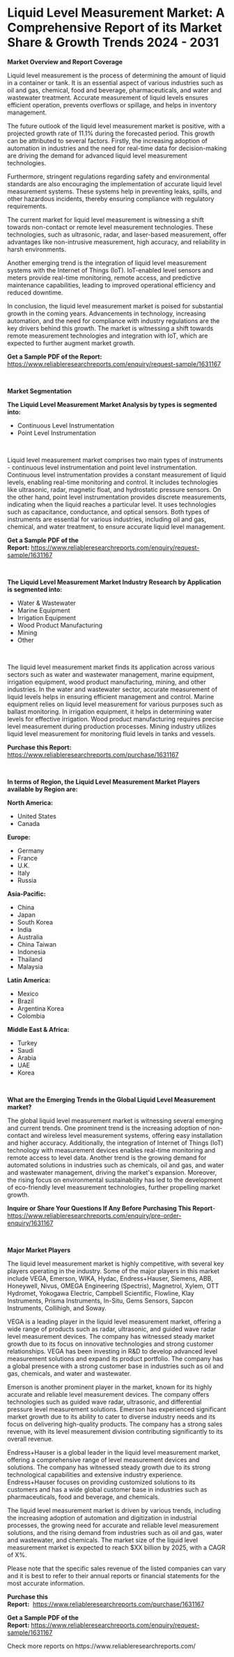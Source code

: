 <p><h1>Liquid Level Measurement Market: A Comprehensive Report of its Market Share & Growth Trends 2024 - 2031</h1></p><p><strong>Market Overview and Report Coverage</strong></p>
<p><p>Liquid level measurement is the process of determining the amount of liquid in a container or tank. It is an essential aspect of various industries such as oil and gas, chemical, food and beverage, pharmaceuticals, and water and wastewater treatment. Accurate measurement of liquid levels ensures efficient operation, prevents overflows or spillage, and helps in inventory management.</p><p>The future outlook of the liquid level measurement market is positive, with a projected growth rate of 11.1% during the forecasted period. This growth can be attributed to several factors. Firstly, the increasing adoption of automation in industries and the need for real-time data for decision-making are driving the demand for advanced liquid level measurement technologies.</p><p>Furthermore, stringent regulations regarding safety and environmental standards are also encouraging the implementation of accurate liquid level measurement systems. These systems help in preventing leaks, spills, and other hazardous incidents, thereby ensuring compliance with regulatory requirements.</p><p>The current market for liquid level measurement is witnessing a shift towards non-contact or remote level measurement technologies. These technologies, such as ultrasonic, radar, and laser-based measurement, offer advantages like non-intrusive measurement, high accuracy, and reliability in harsh environments.</p><p>Another emerging trend is the integration of liquid level measurement systems with the Internet of Things (IoT). IoT-enabled level sensors and meters provide real-time monitoring, remote access, and predictive maintenance capabilities, leading to improved operational efficiency and reduced downtime.</p><p>In conclusion, the liquid level measurement market is poised for substantial growth in the coming years. Advancements in technology, increasing automation, and the need for compliance with industry regulations are the key drivers behind this growth. The market is witnessing a shift towards remote measurement technologies and integration with IoT, which are expected to further augment market growth.</p></p>
<p><strong>Get a Sample PDF of the Report:</strong> <a href="https://www.reliableresearchreports.com/enquiry/request-sample/1631167">https://www.reliableresearchreports.com/enquiry/request-sample/1631167</a></p>
<p>&nbsp;</p>
<p><strong>Market Segmentation</strong></p>
<p><strong>The Liquid Level Measurement Market Analysis by types is segmented into:</strong></p>
<p><ul><li>Continuous Level Instrumentation</li><li>Point Level Instrumentation</li></ul></p>
<p>&nbsp;</p>
<p><p>Liquid level measurement market comprises two main types of instruments - continuous level instrumentation and point level instrumentation. Continuous level instrumentation provides a constant measurement of liquid levels, enabling real-time monitoring and control. It includes technologies like ultrasonic, radar, magnetic float, and hydrostatic pressure sensors. On the other hand, point level instrumentation provides discrete measurements, indicating when the liquid reaches a particular level. It uses technologies such as capacitance, conductance, and optical sensors. Both types of instruments are essential for various industries, including oil and gas, chemical, and water treatment, to ensure accurate liquid level management.</p></p>
<p><strong>Get a Sample PDF of the Report:</strong>&nbsp;<a href="https://www.reliableresearchreports.com/enquiry/request-sample/1631167">https://www.reliableresearchreports.com/enquiry/request-sample/1631167</a></p>
<p>&nbsp;</p>
<p><strong>The Liquid Level Measurement Market Industry Research by Application is segmented into:</strong></p>
<p><ul><li>Water & Wastewater</li><li>Marine Equipment</li><li>Irrigation Equipment</li><li>Wood Product Manufacturing</li><li>Mining</li><li>Other</li></ul></p>
<p>&nbsp;</p>
<p><p>The liquid level measurement market finds its application across various sectors such as water and wastewater management, marine equipment, irrigation equipment, wood product manufacturing, mining, and other industries. In the water and wastewater sector, accurate measurement of liquid levels helps in ensuring efficient management and control. Marine equipment relies on liquid level measurement for various purposes such as ballast monitoring. In irrigation equipment, it helps in determining water levels for effective irrigation. Wood product manufacturing requires precise level measurement during production processes. Mining industry utilizes liquid level measurement for monitoring fluid levels in tanks and vessels.</p></p>
<p><strong>Purchase this Report:</strong>&nbsp; <a href="https://www.reliableresearchreports.com/purchase/1631167">https://www.reliableresearchreports.com/purchase/1631167</a></p>
<p>&nbsp;</p>
<p><strong>In terms of Region, the Liquid Level Measurement Market Players available by Region are:</strong></p>
<p>
    <p> <strong> North America: </strong>
        <ul>
            <li>United States</li>
            <li>Canada</li>
        </ul>
        </p> 
    <p> <strong> Europe: </strong>
        <ul>
            <li>Germany</li>
            <li>France</li>
            <li>U.K.</li>
            <li>Italy</li>
            <li>Russia</li>
        </ul>
        </p> 
    <p> <strong> Asia-Pacific: </strong>
        <ul>
            <li>China</li>
            <li>Japan</li>
            <li>South Korea</li>
            <li>India</li>
            <li>Australia</li>
            <li>China Taiwan</li>
            <li>Indonesia</li>
            <li>Thailand</li>
            <li>Malaysia</li>
        </ul>
        </p> 
    <p> <strong> Latin America: </strong>
        <ul>
            <li>Mexico</li>
            <li>Brazil</li>
            <li>Argentina Korea</li>
            <li>Colombia</li>
        </ul>
        </p> 
    <p> <strong> Middle East & Africa: </strong>
        <ul>
            <li>Turkey</li>
            <li>Saudi</li>
            <li>Arabia</li>
            <li>UAE</li>
            <li>Korea</li>
        </ul>
    </p>
    </p>
<p>&nbsp;</p>
<p><strong>What are the Emerging Trends in the Global Liquid Level Measurement market?</strong></p>
<p><p>The global liquid level measurement market is witnessing several emerging and current trends. One prominent trend is the increasing adoption of non-contact and wireless level measurement systems, offering easy installation and higher accuracy. Additionally, the integration of Internet of Things (IoT) technology with measurement devices enables real-time monitoring and remote access to level data. Another trend is the growing demand for automated solutions in industries such as chemicals, oil and gas, and water and wastewater management, driving the market's expansion. Moreover, the rising focus on environmental sustainability has led to the development of eco-friendly level measurement technologies, further propelling market growth.</p></p>
<p><strong>Inquire or Share Your Questions If Any Before Purchasing This Report</strong>- <a href="https://www.reliableresearchreports.com/enquiry/pre-order-enquiry/1631167">https://www.reliableresearchreports.com/enquiry/pre-order-enquiry/1631167</a></p>
<p>&nbsp;</p>
<p><strong>Major Market Players</strong></p>
<p><p>The liquid level measurement market is highly competitive, with several key players operating in the industry. Some of the major players in this market include VEGA, Emerson, WIKA, Hydac, Endress+Hauser, Siemens, ABB, Honeywell, Nivus, OMEGA Engineering (Spectris), Magnetrol, Xylem, OTT Hydromet, Yokogawa Electric, Campbell Scientific, Flowline, Klay Instruments, Prisma Instruments, In-Situ, Gems Sensors, Sapcon Instruments, Collihigh, and Soway.</p><p>VEGA is a leading player in the liquid level measurement market, offering a wide range of products such as radar, ultrasonic, and guided wave radar level measurement devices. The company has witnessed steady market growth due to its focus on innovative technologies and strong customer relationships. VEGA has been investing in R&D to develop advanced level measurement solutions and expand its product portfolio. The company has a global presence with a strong customer base in industries such as oil and gas, chemicals, and water and wastewater.</p><p>Emerson is another prominent player in the market, known for its highly accurate and reliable level measurement devices. The company offers technologies such as guided wave radar, ultrasonic, and differential pressure level measurement solutions. Emerson has experienced significant market growth due to its ability to cater to diverse industry needs and its focus on delivering high-quality products. The company has a strong sales revenue, with its level measurement division contributing significantly to its overall revenue.</p><p>Endress+Hauser is a global leader in the liquid level measurement market, offering a comprehensive range of level measurement devices and solutions. The company has witnessed steady growth due to its strong technological capabilities and extensive industry experience. Endress+Hauser focuses on providing customized solutions to its customers and has a wide global customer base in industries such as pharmaceuticals, food and beverage, and chemicals.</p><p>The liquid level measurement market is driven by various trends, including the increasing adoption of automation and digitization in industrial processes, the growing need for accurate and reliable level measurement solutions, and the rising demand from industries such as oil and gas, water and wastewater, and chemicals. The market size of the liquid level measurement market is expected to reach $XX billion by 2025, with a CAGR of X%.</p><p>Please note that the specific sales revenue of the listed companies can vary and it is best to refer to their annual reports or financial statements for the most accurate information.</p></p>
<p><strong>Purchase this Report:</strong>&nbsp;&nbsp;<a href="https://www.reliableresearchreports.com/purchase/1631167">https://www.reliableresearchreports.com/purchase/1631167</a></p>
<p></p>
<p><strong>Get a Sample PDF of the Report:</strong>&nbsp;<a href="https://www.reliableresearchreports.com/enquiry/request-sample/1631167">https://www.reliableresearchreports.com/enquiry/request-sample/1631167</a></p>
<p>Check more reports on https://www.reliableresearchreports.com/</p>